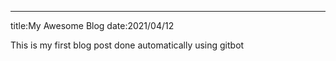 ---
title:My Awesome Blog
date:2021/04/12

This is my first blog post done automatically using gitbot
